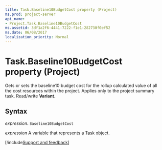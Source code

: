 ```yaml
---
title: Task.Baseline10BudgetCost property (Project)
ms.prod: project-server
api_name:
- Project.Task.Baseline10BudgetCost
ms.assetid: 3df1a2f6-4441-7222-f1e1-282730f0ef52
ms.date: 06/08/2017
localization_priority: Normal
---
```



# Task.Baseline10BudgetCost property (Project)

Gets or sets the baseline10 budget cost for the rollup calculated value of all the cost resources within the project. Applies only to the project summary task. Read/write  **Variant**.


## Syntax

_expression_. `Baseline10BudgetCost`

_expression_ A variable that represents a [Task](./Project.Task.md) object.

[!include[Support and feedback](~/includes/feedback-boilerplate.md)]